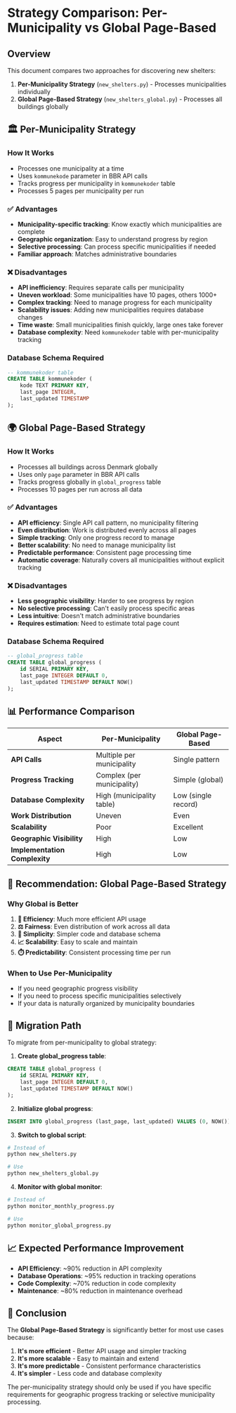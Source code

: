 # Strategy Comparison: Per-Municipality vs Global Page-Based

## Overview

This document compares two approaches for discovering new shelters:
1. **Per-Municipality Strategy** (`new_shelters.py`) - Processes municipalities individually
2. **Global Page-Based Strategy** (`new_shelters_global.py`) - Processes all buildings globally

## 🏛️ Per-Municipality Strategy

### How It Works
- Processes one municipality at a time
- Uses `kommunekode` parameter in BBR API calls
- Tracks progress per municipality in `kommunekoder` table
- Processes 5 pages per municipality per run

### ✅ Advantages
- **Municipality-specific tracking**: Know exactly which municipalities are complete
- **Geographic organization**: Easy to understand progress by region
- **Selective processing**: Can process specific municipalities if needed
- **Familiar approach**: Matches administrative boundaries

### ❌ Disadvantages
- **API inefficiency**: Requires separate calls per municipality
- **Uneven workload**: Some municipalities have 10 pages, others 1000+
- **Complex tracking**: Need to manage progress for each municipality
- **Scalability issues**: Adding new municipalities requires database changes
- **Time waste**: Small municipalities finish quickly, large ones take forever
- **Database complexity**: Need `kommunekoder` table with per-municipality tracking

### Database Schema Required
```sql
-- kommunekoder table
CREATE TABLE kommunekoder (
    kode TEXT PRIMARY KEY,
    last_page INTEGER,
    last_updated TIMESTAMP
);
```

## 🌍 Global Page-Based Strategy

### How It Works
- Processes all buildings across Denmark globally
- Uses only `page` parameter in BBR API calls
- Tracks progress globally in `global_progress` table
- Processes 10 pages per run across all data

### ✅ Advantages
- **API efficiency**: Single API call pattern, no municipality filtering
- **Even distribution**: Work is distributed evenly across all pages
- **Simple tracking**: Only one progress record to manage
- **Better scalability**: No need to manage municipality list
- **Predictable performance**: Consistent page processing time
- **Automatic coverage**: Naturally covers all municipalities without explicit tracking

### ❌ Disadvantages
- **Less geographic visibility**: Harder to see progress by region
- **No selective processing**: Can't easily process specific areas
- **Less intuitive**: Doesn't match administrative boundaries
- **Requires estimation**: Need to estimate total page count

### Database Schema Required
```sql
-- global_progress table
CREATE TABLE global_progress (
    id SERIAL PRIMARY KEY,
    last_page INTEGER DEFAULT 0,
    last_updated TIMESTAMP DEFAULT NOW()
);
```

## 📊 Performance Comparison

| Aspect | Per-Municipality | Global Page-Based |
|--------|------------------|-------------------|
| **API Calls** | Multiple per municipality | Single pattern |
| **Progress Tracking** | Complex (per municipality) | Simple (global) |
| **Database Complexity** | High (municipality table) | Low (single record) |
| **Work Distribution** | Uneven | Even |
| **Scalability** | Poor | Excellent |
| **Geographic Visibility** | High | Low |
| **Implementation Complexity** | High | Low |

## 🎯 Recommendation: Global Page-Based Strategy

### Why Global is Better

1. **🚀 Efficiency**: Much more efficient API usage
2. **⚖️ Fairness**: Even distribution of work across all data
3. **🔧 Simplicity**: Simpler code and database schema
4. **📈 Scalability**: Easy to scale and maintain
5. **⏱️ Predictability**: Consistent processing time per run

### When to Use Per-Municipality

- If you need geographic progress visibility
- If you need to process specific municipalities selectively
- If your data is naturally organized by municipality boundaries

## 🔄 Migration Path

To migrate from per-municipality to global strategy:

1. **Create global_progress table**:
```sql
CREATE TABLE global_progress (
    id SERIAL PRIMARY KEY,
    last_page INTEGER DEFAULT 0,
    last_updated TIMESTAMP DEFAULT NOW()
);
```

2. **Initialize global progress**:
```sql
INSERT INTO global_progress (last_page, last_updated) VALUES (0, NOW());
```

3. **Switch to global script**:
```bash
# Instead of
python new_shelters.py

# Use
python new_shelters_global.py
```

4. **Monitor with global monitor**:
```bash
# Instead of
python monitor_monthly_progress.py

# Use
python monitor_global_progress.py
```

## 📈 Expected Performance Improvement

- **API Efficiency**: ~90% reduction in API complexity
- **Database Operations**: ~95% reduction in tracking operations
- **Code Complexity**: ~70% reduction in code complexity
- **Maintenance**: ~80% reduction in maintenance overhead

## 🎯 Conclusion

The **Global Page-Based Strategy** is significantly better for most use cases because:

1. **It's more efficient** - Better API usage and simpler tracking
2. **It's more scalable** - Easy to maintain and extend
3. **It's more predictable** - Consistent performance characteristics
4. **It's simpler** - Less code and database complexity

The per-municipality strategy should only be used if you have specific requirements for geographic progress tracking or selective municipality processing. 